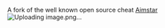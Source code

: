 A fork of the well known open source cheat [Aimstar](https://github.com/CowNowK/AimStar/tree/main)
![Uploading image.png…]()
